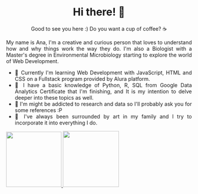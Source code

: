 <h1 align="center"> Hi there! 🌻</h1>

<p align="center">Good to see you here :) Do you want a cup of coffee? ☕</p>
<div align="justify">
My name is Ana, I'm a creative and curious person that loves to understand how and why things work the way they do. I'm also a Biologist with a Master's degree in Environmental Microbiology starting to explore the world of Web Development. 

- 🎯 Currently I'm learning Web Development with JavaScript, HTML and CSS on a Fullstack program provided by Alura platform.
- 🐍 I have a basic knowledge of Python, R, SQL from Google Data Analytics Certificate that I'm finishing, and It is my intention to delve deeper into these topics as well. 
- 🎲 I'm might be addicted to research and data so I'll probably ask you for some references :P
- 🎨 I've always been surrounded by art in my family and I try to incorporate it into everything I do.
</div>

<div style="display: flex" align="center">
  <a href="https://github.com/anamilanezi">
  <img height="150em" src="https://github-readme-stats.vercel.app/api?username=anamilanezi&show_icons=true&theme=radical&count_private=true" />
  <img height="152em" src="https://github-readme-stats.vercel.app/api/top-langs/?username=anamilanezi&layout=compact&theme=radical"/>
</div>



